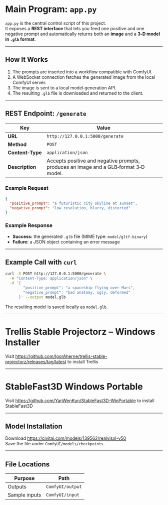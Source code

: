 
# Main Program: `app.py`

`app.py` is the central control script of this project.  
It exposes a **REST interface** that lets you feed one positive and one negative prompt and automatically returns both an **image** and a **3‑D model in `.glb` format**.

---

## How It Works

1. The prompts are inserted into a workflow compatible with ComfyUI.  
2. A WebSocket connection fetches the generated image from the local ComfyUI server.  
3. The image is sent to a local model‑generation API.  
4. The resulting `.glb` file is downloaded and returned to the client.

---

## REST Endpoint: `/generate`

| Key           | Value                                                            |
|---------------|------------------------------------------------------------------|
| **URL**       | `http://127.0.0.1:5000/generate`                                 |
| **Method**    | `POST`                                                           |
| **Content‑Type** | `application/json`                                            |
| **Description** | Accepts positive and negative prompts, produces an image and a GLB‑format 3‑D model. |

### Example Request

```json
{
  "positive_prompt": "a futuristic city skyline at sunset",
  "negative_prompt": "low resolution, blurry, distorted"
}
```

### Example Response

* **Success:** the generated `.glb` file (MIME type: `model/gltf-binary`)  
* **Failure:** a JSON object containing an error message

---

## Example Call with `curl`

```bash
curl -X POST http://127.0.0.1:5000/generate \
  -H "Content-Type: application/json" \
  -d '{ 
        "positive_prompt": "a spaceship flying over Mars",
        "negative_prompt": "bad anatomy, ugly, deformed"
      }' --output model.glb
```

The resulting model is saved locally as `model.glb`.

---

# Trellis Stable Projectorz – Windows Installer

Visit https://github.com/IgorAherne/trellis-stable-projectorz/releases/tag/latest to install Trellis

---

# StableFast3D Windows Portable

Visit https://github.com/YanWenKun/StableFast3D-WinPortable to install StableFast3D

---

## Model Installation

Download https://civitai.com/models/139562/realvisxl-v50  
Save the file under `ComfyUI/models/checkpoints`.

---

## File Locations

| Purpose         | Path                |
|-----------------|---------------------|
| Outputs         | `ComfyUI/output`    |
| Sample inputs   | `ComfyUI/input`     |
